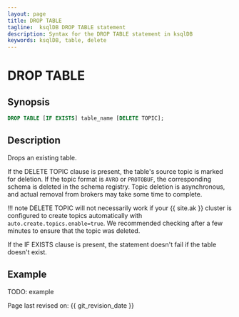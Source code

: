 ```yaml
---
layout: page
title: DROP TABLE
tagline:  ksqlDB DROP TABLE statement
description: Syntax for the DROP TABLE statement in ksqlDB
keywords: ksqlDB, table, delete
---
```


DROP TABLE
==========

Synopsis
--------

```sql
DROP TABLE [IF EXISTS] table_name [DELETE TOPIC];
```

Description
-----------

Drops an existing table.

If the DELETE TOPIC clause is present, the table's source topic is
marked for deletion. If the topic format is `AVRO` or `PROTOBUF`, the
corresponding schema is deleted in the schema registry. Topic deletion is
asynchronous, and actual removal from brokers may take some time to
complete.

!!! note
	DELETE TOPIC will not necessarily work if your {{ site.ak }} cluster is
    configured to create topics automatically with
    `auto.create.topics.enable=true`. We recommended checking after a few
    minutes to ensure that the topic was deleted.

If the IF EXISTS clause is present, the statement doesn't fail if the
table doesn't exist.

Example
-------

TODO: example

Page last revised on: {{ git_revision_date }}
